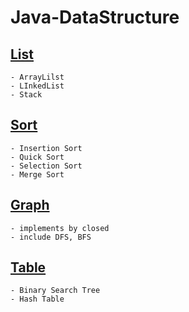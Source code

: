 # Java-DataStructure


## [List](./src/list/)
	- ArrayLilst
	- LInkedList
	- Stack
	
## [Sort](./src/sort/)
	- Insertion Sort
	- Quick Sort
	- Selection Sort
	- Merge Sort
	
## [Graph](./src/graph/)
	- implements by closed
	- include DFS, BFS

## [Table](./src/symboltable/)
	- Binary Search Tree
	- Hash Table



